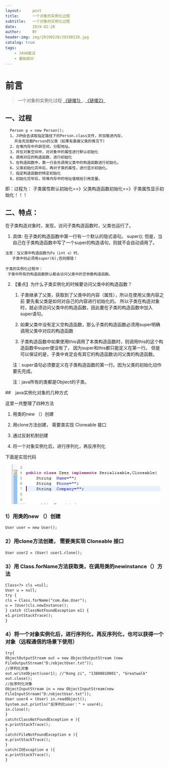 ```yaml
---
layout:     post
title:      一个对象的实例化过程
subtitle:   一个对象的实例化过程
date:       2019-02-28
author:     BY
header-img: img/20190228/20190228.jpg
catalog: true
tags:
    - JAVA面试
    - 基础部分
---
```

# 前言

>一个对象的实例化过程
[《链接1》](https://www.cnblogs.com/SkyGood/p/3941942.html).
[《链接2》](https://www.cnblogs.com/zyy820273015/p/8962135.html)


## 一、过程

      Person p = new Person();
      1，JVM会去读取指定路径下的Person.class文件，并加载进内存，
        并会先加载Person的父类（如果有直接父类的情况下）
      2，在堆内存中开辟空间，分配地址。
      3，并在对象空间中，对对象中的属性进行默认初始化
      4，调用对应的构造函数，进行初始化
      5，在构造函数中，第一行会先调用父类中的构造函数进行初始化。
      6，父类初始化完毕后，再对子类的属性，进行显示初始化。
      7，指定构造函数的特定初始化
      8，初始化完毕后，将堆内存中的地址值赋给引用变量。
  
  即：过程为：
   子类属性默认初始化==》父类构造函数初始化==》子类属性显示初始化！！！
   
## 二、特点：

  在子类构造对象时，发现，访问子类构造函数时，父类也运行了。
   1. 具体:
      在子类的构造函数中第一行有一个默认的隐式语句。 super();
      但是，当自己在子类构造函数中写了一个super的构造语句，则就不会自动调用了。
    
    注意：当父类中构造函数为Fu（int x）时，
       子类中则必须用super(6);否则报错！
       
    子类的实例化过程中：
     子类中所有的构造函数默认都会访问父类中的空参数构造函数。
     
     
  2. 【重点】为什么子类实例化的时候要访问父类中的构造函数？
     1. 子类继承了父类，获取到了父类中的内容（属性），所以在使用父类内容之前
       要先看父类是如何对自己的内容进行初始化的。
        所以子类在构造对象时，就必须访问父类中的构造函数，因此要在子类的构造函数中加入super语句。
      
     2. 如果父类中没有定义空构造函数，那么子类的构造函数必须用super明确调用父类中对应的构造函数
     
     3. 子类构造函数中如果使用this调用了本类构造函数时，则调用this的这个构造函数中super便没有了，
        因为super和this都只能定义在第一行。
        但是可以保证的是，子类中肯定会有其它的构造函数访问父类的构造函数。
        
     注：super语句必须要定义在子类构造函数的第一行。因为父类的初始化动作要先完成。
     
     注：java所有的类都是Objiect的子类。

##　java实例化对象的几种方式

这里一共整理了四种方法

1. 用类的new （）创建

2. 用clone方法创建， 需要类实现 Cloneable 接口

3. 通过反射机制创建

4. 将一个对象实例化后，进行序列化，再反序列化

下面是实现代码

![图1](/img/20190228/2019022801.png)

 

### 1）用类的new （）创建

    User user = new User();

### 2）用clone方法创建， 需要类实现 Cloneable 接口

    User user2 = (User) user1.clone(); 

### 3）用 Class.forName方法获取类，在调用类的newinstance（）方法

    Class<?> cls =null;
    User u = null;
    try {
    cls = Class.forName("com.dao.User");
    u = (User)cls.newInstance();
    } catch (ClassNotFoundException e1) {
    e1.printStackTrace();
    }

### 4）将一个对象实例化后，进行序列化，再反序列化，也可以获得一个对象（远程通信的场景下使用）

    try{ 
    ObjectOutputStream out = new ObjectOutputStream (new FileOutputStream("D:/objectUser.txt")); 
    //序列化对象 
    out.writeObject(user1); //"Kong zi", "13800010001", "Greatwalk" 
    out.close(); 
    //反序列化对象 
    ObjectInputStream in = new ObjectInputStream(new FileInputStream("D:/objectUser.txt")); 
    User user4 = (User) in.readObject(); 
    System.out.println("反序列化user：" + user4); 
    in.close(); 
    } 
    catch(ClassNotFoundException e ){ 
    e.printStackTrace(); 
    } 
    catch(FileNotFoundException e ){ 
    e.printStackTrace(); 
    } 
    catch(IOException e ){ 
    e.printStackTrace(); 
    }